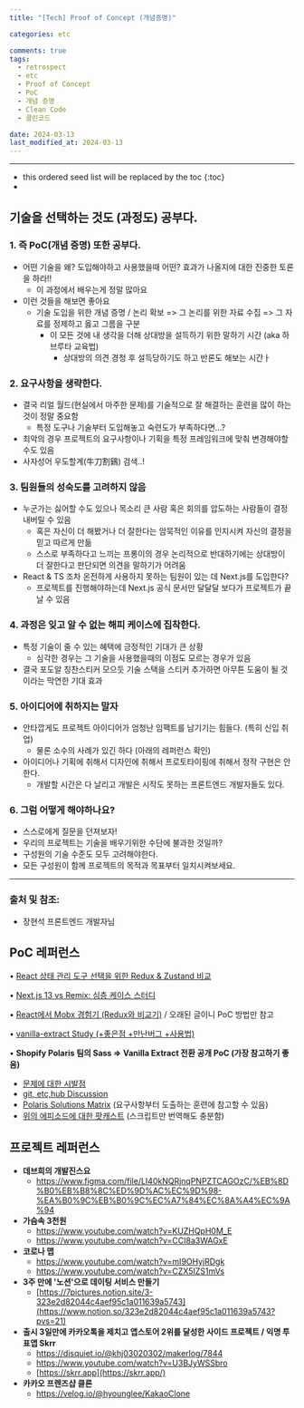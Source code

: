 ```yaml
---
title: "[Tech] Proof of Concept (개념증명)"

categories: etc

comments: true
tags:
  - retrospect
  - etc
  - Proof of Concept
  - PoC
  - 개념 증명
  - Clean Code
  - 클린코드

date: 2024-03-13
last_modified_at: 2024-03-13
---
```


---

<!-- prettier-ignore -->
* this ordered seed list will be replaced by the toc 
{:toc}
*

## 기술을 선택하는 것도 (과정도) 공부다.

### 1. 즉 PoC(개념 증명) 또한 공부다.

- 어떤 기술을 왜? 도입해야하고 사용했을때 어떤? 효과가 나올지에 대한 진중한 토론을 하라!!
  - 이 과정에서 배우는게 정말 많아요
- 이런 것들을 해보면 좋아요
  - 기술 도입을 위한 개념 증명 / 논리 확보 => 그 논리를 위한 자료 수집 => 그 자료를 정제하고 옳고 그름을 구분
    - 이 모든 것에 내 생각을 더해 상대방을 설득하기 위한 말하기 시간 (aka 하브루타 교육법)
      - 상대방의 의견 경청 후 설득당하기도 하고 반론도 해보는 시간ㅏ

### 2. 요구사항을 생략한다.

- 결국 리얼 월드(현실에서 마주한 문제)를 기술적으로 잘 해결하는 훈련을 많이 하는 것이 정말 중요함
  - 특정 도구나 기술부터 도입해놓고 숙련도가 부족하다면...?
- 최악의 경우 프로젝트의 요구사항이나 기획을 특정 프레임워크에 맞춰 변경해야할수도 있음
- 사자성어 우도할계(牛刀割鷄) 검색..!

### 3. 팀원들의 성숙도를 고려하지 않음

- 누군가는 싫어할 수도 있으나 목소리 큰 사람 혹은 회의를 압도하는 사람들이 결정내버릴 수 있음
  - 혹은 자신이 더 해봤거나 더 잘한다는 암묵적인 이유를 인지시켜 자신의 결정을 믿고 따르게 만듦
  - 스스로 부족하다고 느끼는 프롱이의 경우 논리적으로 반대하기에는 상대방이 더 잘한다고 판단되면 의견을 말하기가 어려움
- React & TS 조차 온전하게 사용하지 못하는 팀원이 있는 데 Next.js를 도입한다?
  - 프로젝트를 진행해야하는데 Next.js 공식 문서만 달달달 보다가 프로젝트가 끝날 수 있음

### 4. 과정은 잊고 알 수 없는 해피 케이스에 집착한다.

- 특정 기술이 줄 수 있는 혜택에 긍정적인 기대가 큰 상황
  - 심각한 경우는 그 기술을 사용했을때의 이점도 모르는 경우가 있음
- 결국 포도알 칭찬스티커 모으듯 기술 스택을 스티커 추가하면 아무튼 도움이 될 것이라는 막연한 기대 효과

### 5. 아이디어에 취하지는 말자

- 안타깝게도 프로젝트 아이디어가 엄청난 임팩트를 남기기는 힘들다. (특히 신입 취업)
  - 물론 소수의 사례가 있긴 하다 (아래의 레퍼런스 확인)
- 아이디어나 기획에 취해서 디자인에 취해서 프로토타이핑에 취해서 정작 구현은 안한다.
  - 개발할 시간은 다 날리고 개발은 시작도 못하는 프론트엔드 개발자들도 있다.

### 6. 그럼 어떻게 해야하나요?

- 스스로에게 질문을 던져보자!
- 우리의 프로젝트는 기술을 배우기위한 수단에 불과한 것일까?
- 구성원의 기술 수준도 모두 고려해야한다.
- 모든 구성원이 함께 프로젝트의 목적과 목표부터 일치시켜보세요.

---

### 출처 및 참조:

- 장현석 프론트엔드 개발자님

## PoC 레퍼런스

• [React 상태 관리 도구 선택을 위한 Redux & Zustand 비교](https://greenonsoftware.com/articles/libraries/comparing-redux-with-zustand-for-state-management-in-react)

• [Next.js 13 vs Remix: 심층 케이스 스터디](https://prateeksurana.me/blog/nextjs-13-vs-remix-an-in-depth-case-study)

• [React에서 Mobx 경험기 (Redux와 비교기)](https://techblog.woowahan.com/2599) / 오래된 글이니 PoC 방법만 참고

• [vanilla-extract Study (+좋은점 +만난버그 +사용법)](https://velog.io/@sgsg9447/Vanila-extract-Study-%EC%A2%8B%EC%9D%80%EC%A0%90-%EB%A7%8C%EB%82%9C%EB%B2%84%EA%B7%B8-%EC%82%AC%EC%9A%A9%EB%B2%95)

• **Shopify Polaris 팀의 Sass =>** **Vanilla Extract 전환 공개 PoC (가장 참고하기 좋음)**

- [문제에 대한 시발점](https://github.com/Shopify/polaris/issues/44)
- [git, etc,hub Discussion](https://github.com/Shopify/foundational-design-system-proto/discussions/44)
- [Polaris Solutions Matrix](https://docs.google.com/spreadsheets/d/1rxrRTlbNWiLVu-Q5IK7xh5O1FmWcjyAS2XN7jiPrhYM) (요구사항부터 도출하는 훈련에 참고할 수 있음)
- [위의 에피소드에 대한 팟캐스트](https://changelog.com/jsparty/190) (스크립트만 번역해도 충분함)

## **프로젝트 레퍼런스**

- **데브희의 개발진스요**
  - https://www.figma.com/file/LI40kNQRjnqPNPZTCAGOzC/%EB%8D%B0%EB%B8%8C%ED%9D%AC%EC%9D%98-%EA%B0%9C%EB%B0%9C%EC%A7%84%EC%8A%A4%EC%9A%94
- **가슴속 3천원**
  - https://www.youtube.com/watch?v=KUZHQpH0M_E
  - https://www.youtube.com/watch?v=CCI8a3WAGxE
- **코로나 맵**
  - https://www.youtube.com/watch?v=mI9OHyjRDgk
  - https://www.youtube.com/watch?v=CZX5IZS1mVs
- **3주 만에 '노션'으로 데이팅 서비스 만들기**
  - [https://7pictures.notion.site/3-323e2d82044c4aef95c1a011639a5743](https://www.notion.so/323e2d82044c4aef95c1a011639a5743?pvs=21)
- **출시 3일만에 카카오톡을 제치고 앱스토어 2위를 달성한 사이드 프로젝트 / 익명 투표앱 Skrr**
  - https://disquiet.io/@khj03020302/makerlog/7844
  - https://www.youtube.com/watch?v=U3BJyWSSbro
  - [https://skrr.app](https://skrr.app/)
- **카카오 프렌즈샵 클론**
  - https://velog.io/@hyounglee/KakaoClone
